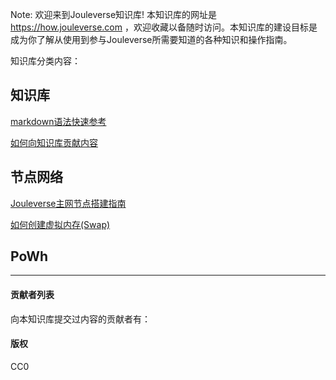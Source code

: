 Note: 欢迎来到Jouleverse知识库! 本知识库的网址是 https://how.jouleverse.com ，欢迎收藏以备随时访问。本知识库的建设目标是成为你了解从使用到参与Jouleverse所需要知道的各种知识和操作指南。

知识库分类内容：

## 知识库

[markdown语法快速参考](how/quickstart.md)

[如何向知识库贡献内容](how/contribute.md)

## 节点网络

[Jouleverse主网节点搭建指南](network/mainnet-setup-guide.md)

[如何创建虚拟内存(Swap) ](network/how-to-make-swap.md)


## PoWh


---

#### 贡献者列表

向本知识库提交过内容的贡献者有：

#### 版权

CC0
